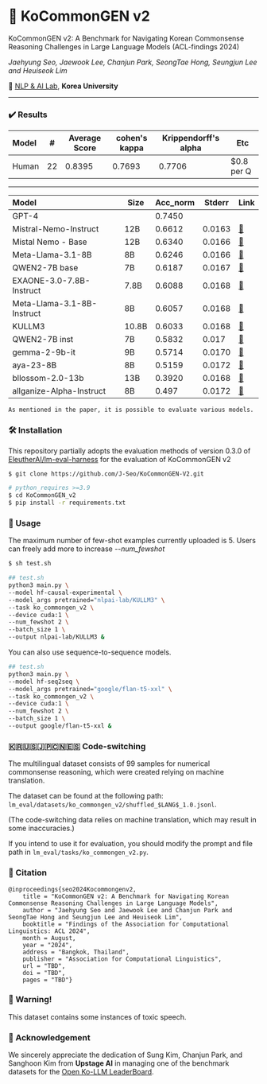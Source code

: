 # 🌠 KoCommonGEN v2

KoCommonGEN v2: A Benchmark for Navigating Korean Commonsense Reasoning Challenges in Large Language Models (ACL-findings 2024)

*Jaehyung Seo, Jaewook Lee, Chanjun Park, SeongTae Hong, Seungjun Lee and Heuiseok Lim* 

🏫 [NLP & AI Lab](https://blpkorea.cafe24.com/wp/), **Korea University** 

---

### ✔️ Results

| Model | #    | Average Score | cohen's kappa | Krippendorff's alpha | Etc        |
| :---- | ---- | ------------- | ------------- | -------------------- | ---------- |
| Human | 22   | 0.8395        | 0.7693        | 0.7706               | $0.8 per Q |

---

| Model                      | Size  | Acc_norm | Stderr | Link                                                         |
| :------------------------- | ----- | -------- | ------ | ------------------------------------------------------------ |
| GPT-4                      |       | 0.7450   |        |                                                              |
| Mistral-Nemo-Instruct      | 12B   | 0.6612   | 0.0163 | [🔗](https://huggingface.co/mistralai/Mistral-Nemo-Instruct-2407) |
| Mistal Nemo - Base         | 12B   | 0.6340   | 0.0166 | [🔗](https://huggingface.co/mistralai/Mistral-Nemo-Base-2407) |
| Meta-Llama-3.1-8B          | 8B    | 0.6246   | 0.0166 | [🔗](https://huggingface.co/meta-llama/Meta-Llama-3.1-8B)     |
| QWEN2-7B base              | 7B    | 0.6187   | 0.0167 | [🔗](https://huggingface.co/Qwen/Qwen2-7B)                    |
| EXAONE-3.0-7.8B-Instruct   | 7.8B  | 0.6088   | 0.0168 | [🔗](https://huggingface.co/LGAI-EXAONE/EXAONE-3.0-7.8B-Instruct) |
| Meta-Llama-3.1-8B-Instruct | 8B    | 0.6057   | 0.0168 | [🔗](meta-llama/Meta-Llama-3.1-8B-Instruct)                   |
| KULLM3                     | 10.8B | 0.6033   | 0.0168 | [🔗](https://huggingface.co/nlpai-lab/KULLM3)                 |
| QWEN2-7B inst              | 7B    | 0.5832   | 0.017  | [🔗](Qwen/Qwen2-7B-Instruct)                                  |
| gemma-2-9b-it              | 9B    | 0.5714   | 0.0170 | [🔗](https://huggingface.co/google/gemma-2-9b-it)             |
| aya-23-8B                  | 8B    | 0.5159   | 0.0172 | [🔗](CohereForAI/aya-23-8B)                                   |
| bllossom-2.0-13b           | 13B   | 0.3920   | 0.0168 | [🔗](https://huggingface.co/Teddysum/bllossom-2.0-13b)        |
| allganize-Alpha-Instruct   | 8B    | 0.497    | 0.0172 | [🔗](https://huggingface.co/allganize/Llama-3-Alpha-Ko-8B-Instruct) |

	As mentioned in the paper, it is possible to evaluate various models.



### 🛠️ Installation

This repository partially adopts the evaluation methods of version 0.3.0 of [EleutherAI/lm-eval-harness](https://github.com/EleutherAI/lm-evaluation-harness/tree/v0.3.0) for the evaluation of KoCommonGEN v2

```bash
$ git clone https://github.com/J-Seo/KoCommonGEN-V2.git
```

```bash
# python_requires >=3.9
$ cd KoCommonGEN_v2
$ pip install -r requirements.txt 
```

### 🚀 Usage

The maximum number of few-shot examples currently uploaded is 5. Users can freely add more to increase *--num_fewshot*

```bash
$ sh test.sh
```

```bash
## test.sh
python3 main.py \ 
--model hf-causal-experimental \
--model_args pretrained="nlpai-lab/KULLM3" \
--task ko_commongen_v2 \
--device cuda:1 \
--num_fewshot 2 \
--batch_size 1 \
--output nlpai-lab/KULLM3 &
```

You can also use sequence-to-sequence models.

```bash
## test.sh
python3 main.py \
--model hf-seq2seq \
--model_args pretrained="google/flan-t5-xxl" \
--task ko_commongen_v2 \
--device cuda:1 \
--num_fewshot 2 \
--batch_size 1 \
--output google/flan-t5-xxl &
```



### 🇰🇷🇺🇸🇯🇵🇨🇳🇪🇸 Code-switching 

The multilingual dataset consists of 99 samples for numerical commonsense reasoning, which were created relying on machine translation.

The dataset can be found at the following path: `lm_eval/datasets/ko_commongen_v2/shuffled_$LANG$_1.0.jsonl`.

(The code-switching data relies on machine translation, which may result in some inaccuracies.)

If you intend to use it for evaluation, you should modify the prompt and file path in `lm_eval/tasks/ko_commongen_v2.py`.


### 📖 Citation

```
@inproceedings{seo2024Kocommongenv2,
    title = "KoCommonGEN v2: A Benchmark for Navigating Korean Commonsense Reasoning Challenges in Large Language Models",
    author = "Jaehyung Seo and Jaewook Lee and Chanjun Park and SeongTae Hong and Seungjun Lee and Heuiseok Lim",
    booktitle = "Findings of the Association for Computational Linguistics: ACL 2024",
    month = August,
    year = "2024",
    address = "Bangkok, Thailand",
    publisher = "Association for Computational Linguistics",
    url = "TBD",
    doi = "TBD",
    pages = "TBD"}
```

### 🚨 Warning!

This dataset contains some instances of toxic speech.


### 🙏 Acknowledgement

We sincerely appreciate the dedication of Sung Kim, Chanjun Park, and Sanghoon Kim from **Upstage AI** in managing one of the benchmark datasets for the
[Open Ko-LLM LeaderBoard](https://huggingface.co/spaces/upstage/open-ko-llm-leaderboard). 

